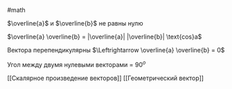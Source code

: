 #math 

$\overline{a}$ и $\overline{b}$ не равны нулю 

$\overline{a} \overline{b} = |\overline{a}| |\overline{b}| \text{cos}a$

Вектора перепендикулярны $\Leftrightarrow \overline{a} \overline{b} = 0$

Угол между двумя нулевыми векторами = $90^o$

[[Скалярное произведение векторов]]
[[Геометрический вектор]]